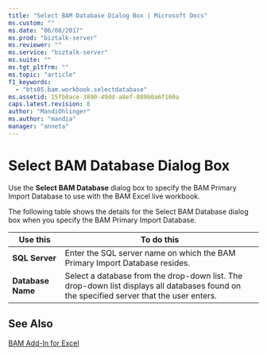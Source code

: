 ```yaml
---
title: "Select BAM Database Dialog Box | Microsoft Docs"
ms.custom: ""
ms.date: "06/08/2017"
ms.prod: "biztalk-server"
ms.reviewer: ""
ms.service: "biztalk-server"
ms.suite: ""
ms.tgt_pltfrm: ""
ms.topic: "article"
f1_keywords: 
  - "bts05.bam.workbook.selectdatabase"
ms.assetid: 15fb0ace-3890-49dd-a8ef-889b0a6f160a
caps.latest.revision: 8
author: "MandiOhlinger"
ms.author: "mandia"
manager: "anneta"
---
```

# Select BAM Database Dialog Box
Use the **Select BAM Database** dialog box to specify the BAM Primary Import Database to use with the BAM Excel live workbook.  
  
 The following table shows the details for the Select BAM Database dialog box when you specify the BAM Primary Import Database.  
  
|Use this|To do this|  
|--------------|----------------|  
|**SQL Server**|Enter the SQL server name on which the BAM Primary Import Database resides.|  
|**Database Name**|Select a database from the drop-down list. The drop-down list displays all databases found on the specified server that the user enters.|  
  
## See Also  
 [BAM Add-In for Excel](../core/bam-add-in-for-excel.md)